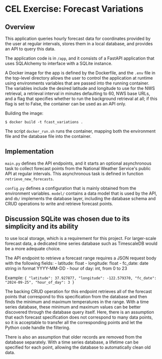 # CEL Exercise: Forecast Variations

## Overview

This application queries hourly forecast data for coordinates provided
by the user at regular intervals, stores them in a local database, and
provides an API to query this data.

The application code is in `/app`, and it consists of a FastAPI
application that uses SQLAlchemy to interface with a SQLite instance.

A Docker image for the app is defined by the Dockerfile, and the
`.env` file in the top-level directory allows the user to control the
application at runtime using environments variables that are passed
into the running container.  The variables include the desired
latitude and longitude to use for the NWS retrieval, a retrieval
interval in minutes defaulting to 60, NWS base URLs, and a flag that
specifies whether to run the background retrieval at all; if this flag
is set to False, the container can be used as an API only.

Building the image:
```
$ docker build -t fcast_variations .
```

The script `docker_run.sh` runs the container, mapping both the
environment file and the database file into the container.

## Implementation

`main.py` defines the API endpoints, and it starts an optional
asynchronous task to collect forecast points from the National Weather
Service's public API at regular intervals. This asynchronous task is
defined in function `retrieve_new_forecasts`.

`config.py` defines a configuration that is mainly obtained from the
environment variables.  `model/` contains a data model that is used by
the API, and `db/` implements the database layer, including the
database schema and CRUD operations to write and retrieve forecast
points.

## Discussion SQLite was chosen due to its simplicity and its ability
to use local storage, which is a requirement for this project. For
larger-scale forecast data, a dedicated time series database such as
TimescaleDB would be a more adequate choice.

The API endpoint to retrieve a forecast range requires a JSON request
body with the following fields: - latitude: float - longitude: float -
fc_date: date string in format YYYY-MM-DD - hour of day: int, from 0
to 23

Example: ``` { "latitude": 37.927877, "longitude": -122.579370,
"fc_date": "2024-09-25", "hour_of_day": 3 } ```

The backing CRUD operation for this endpoint retrieves all of the
forecast points that correspond to this specification from the
database and then finds the minimum and maximum temperatures in the
range. With a time series database, these minimum and maximum values
can be better discovered through the database query itself. Here,
there is an assumption that each forecast specification does not
correspond to many data points, so it is acceptable to transfer all
the corresponding points and let the Python code handle the filtering.

There is also an assumption that older records are removed from the
database separately.  With a time series database, a lifetime can be
specified for each point, allowing the database to automatically clean
old data.
